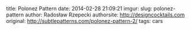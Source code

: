 title: Polonez Pattern
date: 2014-02-28 21:09:21
imgur: 
slug: polonez-pattern
author: Radosław Rzepecki
authorsite: http://designcocktails.com
original: http://subtlepatterns.com/polonez-pattern-2/
tags: cars
